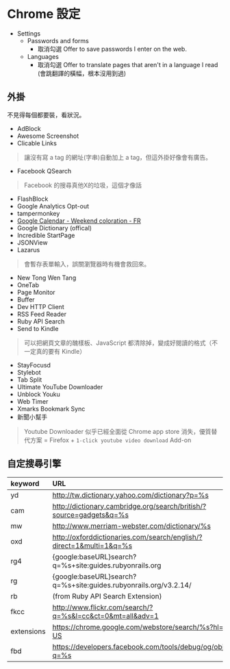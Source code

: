 # Chrome 設定
* Settings
  * Passwords and forms
    * 取消勾選 Offer to save passwords I enter on the web.
  * Languages
    * 取消勾選 Offer to translate pages that aren't in a language I read (會跳翻譯的橫幅，根本沒用到過)

## 外掛
不見得每個都要裝，看狀況。

* AdBlock
* Awesome Screenshot
* Clicable Links
> 讓沒有寫 a tag 的網址(字串)自動加上 a tag，但這外掛好像會有廣告。
* Facebook QSearch
> Facebook 的搜尋真他X的垃圾，這個才像話
* FlashBlock
* Google Analytics Opt-out
* tampermonkey
* [Google Calendar - Weekend coloration - FR](http://userscripts.org/scripts/show/77649)
* Google Dictionary (offical)
* Incredible StartPage
* JSONView
* Lazarus
> 會暫存表單輸入，誤關瀏覽器時有機會救回來。
* New Tong Wen Tang
* OneTab
* Page Monitor
* Buffer
* Dev HTTP Client
* RSS Feed Reader
* Ruby API Search
* Send to Kindle
> 可以把網頁文章的醜樣板、JavaScript 都清除掉，變成好閱讀的格式（不一定真的要有 Kindle）
* StayFocusd
* Stylebot
* Tab Split
* Ultimate YouTube Downloader
* Unblock Youku
* Web Timer
* Xmarks Bookmark Sync
* 新聞小幫手

> Youtube Downloader 似乎已經全面從 Chrome app store 消失，優質替代方案 = Firefox + `1-click youtube video download` Add-on


## 自定搜尋引擎

|keyword      |URL                                                                  |
|:------------|:--------------------------------------------------------------------|
| yd          | http://tw.dictionary.yahoo.com/dictionary?p=%s                      |
| cam         | http://dictionary.cambridge.org/search/british/?source=gadgets&q=%s |
| mw          | http://www.merriam-webster.com/dictionary/%s                        |
| oxd         | http://oxforddictionaries.com/search/english/?direct=1&multi=1&q=%s |
| rg4         | {google:baseURL}search?q=%s+site:guides.rubyonrails.org             |
| rg          | {google:baseURL}search?q=%s+site:guides.rubyonrails.org/v3.2.14/    |
| rb          | (from Ruby API Search Extension)                                    |
| fkcc        | http://www.flickr.com/search/?q=%s&l=cc&ct=0&mt=all&adv=1           |
| extensions  | https://chrome.google.com/webstore/search/%s?hl=en-US               |
| fbd         | https://developers.facebook.com/tools/debug/og/object?q=%s          |

